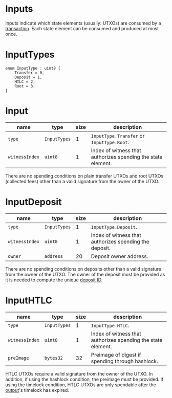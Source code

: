 Inputs
===

Inputs indicate which state elements (usually: UTXOs) are consumed by a [transaction](./Transactions.md). Each state element can be consumed and produced at most once.

# InputTypes

```
enum InputType : uint8 {
    Transfer = 0,
    Deposit = 1,
    HTLC = 2,
    Root = 3,
}
```

# Input

| name           | type         | size | description                                                  |
| -------------- | ------------ | ---- | ------------------------------------------------------------ |
| `type`         | `InputTypes` | 1    | `InputType.Transfer` or `InputType.Root`.                    |
| `witnessIndex` | `uint8`      | 1    | Index of witness that authorizes spending the state element. |

There are no spending conditions on plain transfer UTXOs and root UTXOs (collected fees) other than a valid signature from the owner of the UTXO.

# InputDeposit

| name           | type         | size | description                                            |
| -------------- | ------------ | ---- | ------------------------------------------------------ |
| `type`         | `InputTypes` | 1    | `InputType.Deposit`.                                   |
| `witnessIndex` | `uint8`      | 1    | Index of witness that authorizes spending the deposit. |
| `owner`        | `address`    | 20   | Deposit owner address.                                 |

There are no spending conditions on deposits other than a valid signature from the owner of the UTXO. The owner of the deposit must be provided as it is needed to compute the unique [deposit ID](./Deposits.md).

# InputHTLC 

| name           | type         | size | description                                                  |
| -------------- | ------------ | ---- | ------------------------------------------------------------ |
| `type`         | `InputTypes` | 1    | `InputType.HTLC`.                                            |
| `witnessIndex` | `uint8`      | 1    | Index of witness that authorizes spending the state element. |
| `preImage`     | `bytes32`    | 32   | Preimage of digest if spending through hashlock.             |

HTLC UTXOs require a valid signature from the owner of the UTXO. In addition, if using the hashlock condition, the preimage must be provided. If using the timelock condition, HTLC UTXOs are only spendable after the [output](./Outputs.md)'s timelock has expired.
